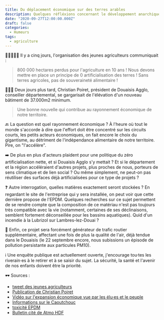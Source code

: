 ```yaml
---
title: Du déplacement économique sur des terres arables
description: Quelques réfléxions concernant le développement anarchique des entrepôts et autres ZAC dans le Douaisis.
date: "2020-09-27T12:00:00.000Z"
draft: false
categories:
  - Humeurs
tags:
  - agriculture
---
```


👨‍🌾👩🏾‍🌾 Il y a cinq jours, l'organisation des jeunes agriculteurs communiquait :

> 800 000 hectares perdus pour l'agriculture en 10 ans ! Nous devons mettre en place un principe de 0 artificialisation des terres ! Sans terres agricoles, pas de souveraineté alimentaire !

🤦🏼‍♂️ Deux jours plus tard, Christian Poiret, président de Douaisis Agglo, conseiller départemental, se gargarisait de l'élévation d'un nouveau bâtiment de 37.000m2 minimum.

> Une bonne nouvelle qui contribue au rayonnement économique de notre territoire.

🔙 La question est quel rayonnement économique ? À l'heure où tout le monde s'accorde à dire que l'effort doit être concentré sur les circuits courts, les petits acteurs économiques, on fait encore le choix du gigantisme, au détriment de l'indépendance alimentaire de notre territoire. Pire, on "l'accélère".

➡️ De plus en plus d'acteurs plaident pour une politique du zéro artificialisation nette, et si Douaisis Agglo s'y mettait ? Et si le département et la région accéléraient d'autres projets, plus proches de nous, porteurs de sens climatique et de lien social ? Ou même simplement, ne peut-on pas réutiliser des surfaces déjà artificialisées pour ce type de projets ?

❓ Autre interrogation, quelles matières exactement seront stockées ? En regardant le site de l'entreprise qui y sera installée, on peut voir que cette dernière propose de l'EPDM. Quelques recherches sur ce sujet permettent de se rendre compte que la composition de ce matériau n'est pas toujours très compatible avec la vie (notamment, certaines de ses déclinaisons, semblent fortement déconseillée pour les bassins aquatiques). Quid d'un incendie à la Lubrizol sur Lambres-lez-Douai ?

🚛 Enfin, ce projet sera forcément générateur de trafic routier supplémentaire, affectant une fois de plus la qualité de l'air, déjà tendue dans le Douaisis (le 22 septembre encore, nous subissions un épisode de pollution persistante aux particules PM10).

ℹ️ Une enquête publique est actuellement ouverte, j'encourage tou·tes les riverain·es à le retirer et à se saisir du sujet. La sécurité, la santé et l'avenir de nos enfants doivent être la priorité.

🕶️ Sources :

- [tweet des jeunes agriculteurs](https://twitter.com/JeunesAgri/status/1308307840247963648)
- [Publication de Christian Poiret](https://www.facebook.com/douaisis.agglo/posts/1506524879557837)
- [Vidéo sur l'expansion économique vue par les élu·es et le peuple](https://www.youtube.com/watch?v=WanUsa3v6SY)
- [Informations sur le Caoutchouc](https://www.cancer-environnement.fr/557-Caoutchouc.ce.aspx)
- [toxicité EPDM](https://www.ouest-distribution.fr/blog/conseils-pour-le-bassin/non-toxicite-epdm)
- [Bulletin cité de Atmo HDF](https://www.atmo-hdf.fr/images/alertes_pdf/alertes_2020/20200922_NAP_PM10_59.pdf)
